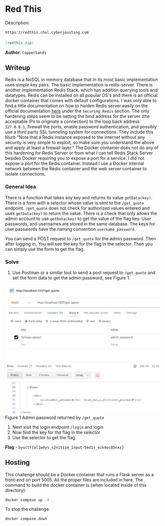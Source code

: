 # Red This
Description:
```markdown
https://redthis.chal.cyberjousting.com

[redthis.zip]
```

**Author**: `CopperSands`

## Writeup
Redis is a NoSQL in memory database that in its most basic implementation uses simple key pairs. The basic implementation is redis-server. There is another implementation Redis Stack, which has addition querying tools and datatypes. Redis can be installed on all popular OS's and there is an official docker container that comes with default configurations. I was only able to find a little documentation on how to harden Redis server easily on the official documentation [here](https://redis.io/docs/latest/operate/oss_and_stack/install/install-redis/) under the `Securing Redis` section. The only hardening steps seem to be setting the bind address for the server (the acceptable IPs to originate a connection) to the loop back address `127.0.0.1`, firewall the ports, enable password authentication, and possibly use a third party SSL tunneling system for connections. They include this blurb "Note that a Redis instance exposed to the internet without any security is very simple to exploit, so make sure you understand the above and apply at least a firewall layer." The Docker container does not do any of this hardening for Redis Server or from what I can tell Redis Stack Server besides Docker requiring you to expose a port for a service. I did not expose a port for the Redis container. Instead I use a Docker internal network between the Redis container and the web server container to isolate connections.

### General Idea
There is a function that takes any key and returns its value `getData(key)`. There is a form with a selector whose value is sent to the `/get_quote` endpoint. `/get_quote` does not check for authorized values entered and uses `getData(key)` to return the value. There is a check that only allows the admin account to use `getData(key)` to get the value of the flag key. User passwords, and usernames are stored in the same database. The keys for user passwords have the naming convention `username_password`. 

You can send a POST request to `/get_quote` for the admin password. Then after logging in, You will see the key for the flag in the selector. Then you can simply use the form to get the flag.

### Solve
1. Use Postman or a similar tool to send a post request to `/get_quote` and set the form data to get the admin password, see Figure 1.

![postman](postman.png)
Figure 1 Admin password returned by `/get_quote`

1. Next visit the login endpoint `/login` and login
1. Now find the key for the flag in the selector
1. Use the selector to get the flag

**Flag** - `byuctf{al1w4ys_s2n1tize_1nput-5ed1s_eik4oc85nxz}`

## Hosting
This challenge should be a Docker container that runs a Flask server as a front-end on port 5005. All the proper files are included in here. The command to build the docker container is (when located inside of this directory):

```bash
docker compose up -d
```

To stop the challenge:
```bash
docker compose down
```